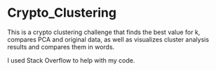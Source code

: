 # Crypto_Clustering

This is a crypto clustering challenge that finds the best value for k, compares PCA and original data, as well as visualizes cluster analysis results and compares them in words.

I used Stack Overflow to help with my code.
